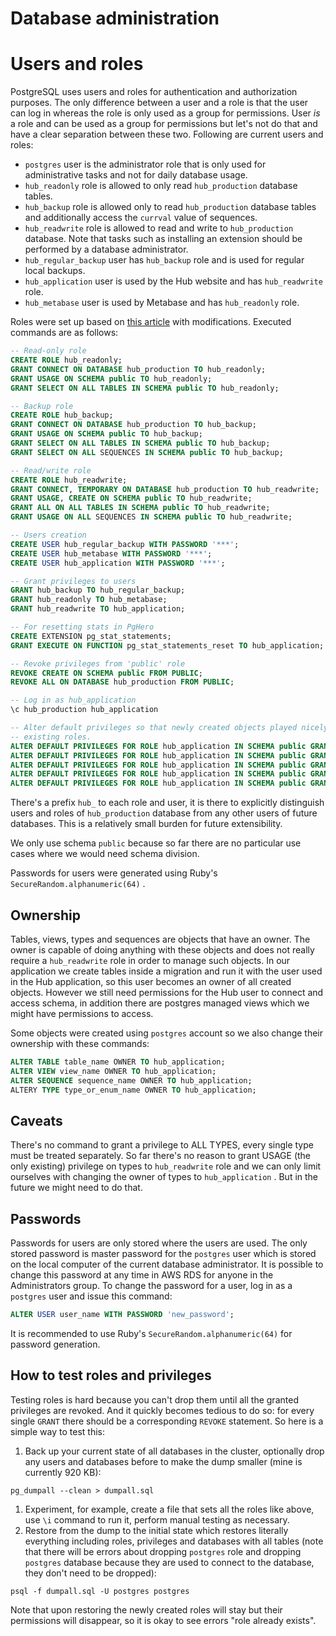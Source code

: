 # Database administration

# Users and roles

PostgreSQL uses users and roles for authentication and authorization purposes. The only difference between a user and a role is that the user can log in whereas the role is only used as a group for permissions. User _is_ a role and can be used as a group for permissions but let's not do that and have a clear separation between these two. Following are current users and roles:

*   `postgres` user is the administrator role that is only used for administrative tasks and not for daily database usage.
*   `hub_readonly` role is allowed to only read `hub_production` database tables.
*   `hub_backup` role is allowed only to read `hub_production` database tables and additionally access the `currval` value of sequences.
*   `hub_readwrite` role is allowed to read and write to `hub_production` database. Note that tasks such as installing an extension should be performed by a database administrator.
*   `hub_regular_backup` user has `hub_backup` role and is used for regular local backups.
*   `hub_application` user is used by the Hub website and has `hub_readwrite` role.
*   `hub_metabase` user is used by Metabase and has `hub_readonly` role.

Roles were set up based on [this article](https://aws.amazon.com/blogs/database/managing-postgresql-users-and-roles/) with modifications. Executed commands are as follows:

```sql
-- Read-only role
CREATE ROLE hub_readonly;
GRANT CONNECT ON DATABASE hub_production TO hub_readonly;
GRANT USAGE ON SCHEMA public TO hub_readonly;
GRANT SELECT ON ALL TABLES IN SCHEMA public TO hub_readonly;

-- Backup role
CREATE ROLE hub_backup;
GRANT CONNECT ON DATABASE hub_production TO hub_backup;
GRANT USAGE ON SCHEMA public TO hub_backup;
GRANT SELECT ON ALL TABLES IN SCHEMA public TO hub_backup;
GRANT SELECT ON ALL SEQUENCES IN SCHEMA public TO hub_backup;

-- Read/write role
CREATE ROLE hub_readwrite;
GRANT CONNECT, TEMPORARY ON DATABASE hub_production TO hub_readwrite;
GRANT USAGE, CREATE ON SCHEMA public TO hub_readwrite;
GRANT ALL ON ALL TABLES IN SCHEMA public TO hub_readwrite;
GRANT USAGE ON ALL SEQUENCES IN SCHEMA public TO hub_readwrite;

-- Users creation
CREATE USER hub_regular_backup WITH PASSWORD '***';
CREATE USER hub_metabase WITH PASSWORD '***';
CREATE USER hub_application WITH PASSWORD '***';

-- Grant privileges to users
GRANT hub_backup TO hub_regular_backup;
GRANT hub_readonly TO hub_metabase;
GRANT hub_readwrite TO hub_application;

-- For resetting stats in PgHero
CREATE EXTENSION pg_stat_statements;
GRANT EXECUTE ON FUNCTION pg_stat_statements_reset TO hub_application;

-- Revoke privileges from 'public' role
REVOKE CREATE ON SCHEMA public FROM PUBLIC;
REVOKE ALL ON DATABASE hub_production FROM PUBLIC;

-- Log in as hub_application
\c hub_production hub_application

-- Alter default privileges so that newly created objects played nicely with the
-- existing roles.
ALTER DEFAULT PRIVILEGES FOR ROLE hub_application IN SCHEMA public GRANT SELECT ON TABLES TO hub_readonly;
ALTER DEFAULT PRIVILEGES FOR ROLE hub_application IN SCHEMA public GRANT SELECT ON TABLES TO hub_backup;
ALTER DEFAULT PRIVILEGES FOR ROLE hub_application IN SCHEMA public GRANT SELECT ON SEQUENCES TO hub_backup;
ALTER DEFAULT PRIVILEGES FOR ROLE hub_application IN SCHEMA public GRANT ALL ON TABLES TO hub_readwrite;
ALTER DEFAULT PRIVILEGES FOR ROLE hub_application IN SCHEMA public GRANT USAGE ON SEQUENCES TO hub_readwrite;
```

There's a prefix `hub_` to each role and user, it is there to explicitly distinguish users and roles of `hub_production` database from any other users of future databases. This is a relatively small burden for future extensibility.

We only use schema `public` because so far there are no particular use cases where we would need schema division.

Passwords for users were generated using Ruby's `SecureRandom.alphanumeric(64)` .

## Ownership

Tables, views, types and sequences are objects that have an owner. The owner is capable of doing anything with these objects and does not really require a `hub_readwrite` role in order to manage such objects. In our application we create tables inside a migration and run it with the user used in the Hub application, so this user becomes an owner of all created objects. However we still need permissions for the Hub user to connect and access schema, in addition there are postgres managed views which we might have permissions to access.

Some objects were created using `postgres` account so we also change their ownership with these commands:

```sql
ALTER TABLE table_name OWNER TO hub_application;
ALTER VIEW view_name OWNER TO hub_application;
ALTER SEQUENCE sequence_name OWNER TO hub_application;
ALTERY TYPE type_or_enum_name OWNER TO hub_application;
```

## Caveats

There's no command to grant a privilege to ALL TYPES, every single type must be treated separately. So far there's no reason to grant USAGE (the only existing) privilege on types to `hub_readwrite` role and we can only limit ourselves with changing the owner of types to `hub_application` . But in the future we might need to do that.

## Passwords

Passwords for users are only stored where the users are used. The only stored password is master password for the `postgres` user which is stored on the local computer of the current database administrator. It is possible to change this password at any time in AWS RDS for anyone in the Administrators group. To change the password for a user, log in as a `postgres` user and issue this command:

```sql
ALTER USER user_name WITH PASSWORD 'new_password';
```

It is recommended to use Ruby's `SecureRandom.alphanumeric(64)` for password generation.

## How to test roles and privileges

Testing roles is hard because you can't drop them until all the granted privileges are revoked. And it quickly becomes tedious to do so: for every single `GRANT` there should be a corresponding `REVOKE` statement. So here is a simple way to test this:

  

1. Back up your current state of all databases in the cluster, optionally drop any users and databases before to make the dump smaller (mine is currently 920 KB):

```plain
pg_dumpall --clean > dumpall.sql
```

1. Experiment, for example, create a file that sets all the roles like above, use `\i` command to run it, perform manual testing as necessary.
2. Restore from the dump to the initial state which restores literally everything including roles, privileges and databases with all tables (note that there will be errors about dropping `postgres` role and dropping `postgres` database because they are used to connect to the database, they don't need to be dropped):

```plain
psql -f dumpall.sql -U postgres postgres
```

  

Note that upon restoring the newly created roles will stay but their permissions will disappear, so it is okay to see errors "role already exists".